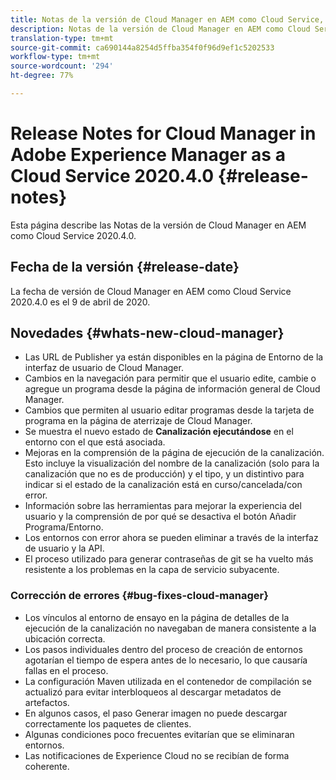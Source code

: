 ```yaml
---
title: Notas de la versión de Cloud Manager en AEM como Cloud Service, versión 2020.4.0
description: Notas de la versión de Cloud Manager en AEM como Cloud Service, versión 2020.4.0
translation-type: tm+mt
source-git-commit: ca690144a8254d5ffba354f0f96d9ef1c5202533
workflow-type: tm+mt
source-wordcount: '294'
ht-degree: 77%

---
```



# Release Notes for Cloud Manager in Adobe Experience Manager as a Cloud Service 2020.4.0 {#release-notes}

Esta página describe las Notas de la versión de Cloud Manager en AEM como Cloud Service 2020.4.0.

## Fecha de la versión {#release-date}

La fecha de versión de Cloud Manager en AEM como Cloud Service 2020.4.0 es el 9 de abril de 2020.

## Novedades {#whats-new-cloud-manager}

* Las URL de Publisher ya están disponibles en la página de Entorno de la interfaz de usuario de Cloud Manager.
* Cambios en la navegación para permitir que el usuario edite, cambie o agregue un programa desde la página de información general de Cloud Manager.
* Cambios que permiten al usuario editar programas desde la tarjeta de programa en la página de aterrizaje de Cloud Manager.
* Se muestra el nuevo estado de **Canalización ejecutándose** en el entorno con el que está asociada.
* Mejoras en la comprensión de la página de ejecución de la canalización. Esto incluye la visualización del nombre de la canalización (solo para la canalización que no es de producción) y el tipo, y un distintivo para indicar si el estado de la canalización está en curso/cancelada/con error.
* Información sobre las herramientas para mejorar la experiencia del usuario y la comprensión de por qué se desactiva el botón Añadir Programa/Entorno.
* Los entornos con error ahora se pueden eliminar a través de la interfaz de usuario y la API.
* El proceso utilizado para generar contraseñas de git se ha vuelto más resistente a los problemas en la capa de servicio subyacente.

### Corrección de errores {#bug-fixes-cloud-manager}

* Los vínculos al entorno de ensayo en la página de detalles de la ejecución de la canalización no navegaban de manera consistente a la ubicación correcta.
* Los pasos individuales dentro del proceso de creación de entornos agotarían el tiempo de espera antes de lo necesario, lo que causaría fallas en el proceso.
* La configuración Maven utilizada en el contenedor de compilación se actualizó para evitar interbloqueos al descargar metadatos de artefactos.
* En algunos casos, el paso Generar imagen no puede descargar correctamente los paquetes de clientes.
* Algunas condiciones poco frecuentes evitarían que se eliminaran entornos.
* Las notificaciones de Experience Cloud no se recibían de forma coherente.

